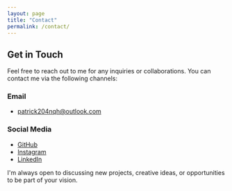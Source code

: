 ```yaml
---
layout: page
title: "Contact"
permalink: /contact/
---
```


## Get in Touch

Feel free to reach out to me for any inquiries or collaborations. You can contact me via the following channels:

### Email
- [patrick204nqh@outlook.com](mailto:patrick204nqh@outlook.com)

### Social Media
- [GitHub](https://github.com/patrick204nqh)
- [Instagram](https://www.instagram.com/patrick204nqh)
- [LinkedIn](https://www.linkedin.com/in/patrick204nqh)

I'm always open to discussing new projects, creative ideas, or opportunities to be part of your vision.
